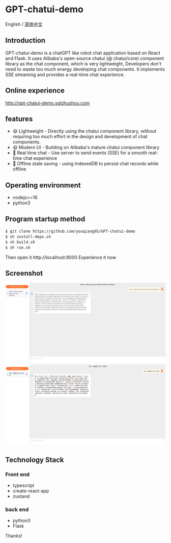 # GPT-chatui-demo
English / [简体中文](./README-CN.md)

## Introduction
GPT-chatui-demo is a chatGPT like robot chat application based on React and Flask. It uses Alibaba's open-source chatui (@ chatui/core) component library as the chat component, which is very lightweight,
Developers don't need to waste too much energy developing chat components. It implements SSE streaming and provides a real-time chat experience.

## Online experience
http://gpt-chatui-demo.sqlzhushou.com

## features
- 😃 Lightweight - Directly using the chatui component library, without requiring too much effort in the design and development of chat components.
- 😃 Modern UI - Building on Alibaba's mature chatui component library
- 💬 Real time chat - Use server to send events (SSE) for a smooth real-time chat experience
- 🎉 Offline state saving - using IndexedDB to persist chat records while offline

## Operating environment
- nodejs>=16
- python3

## Program startup method
```bash
$ git clone https://github.com/youqiang95/GPT-chatui-demo
$ sh install-deps.sh  
$ sh build.sh
$ sh run.sh
```
Then open it http://localhost:9000 Experience it now

## Screenshot
<img src="media/chatui-en.png" width="800" />

<img src="media/chatui-zh.png" width="800" />

## Technology Stack
### Front end
- typescript
- create-react-app
- zustand

### back end
- python3
- Flask

Thanks!
